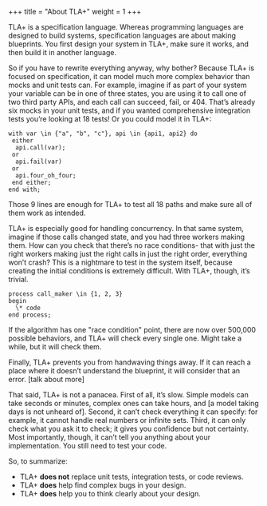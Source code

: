 +++
title = "About TLA+"
weight = 1
+++

TLA+ is a specification language. Whereas programming languages are designed to build systems, specification languages are about making blueprints. You first design your system in TLA+, make sure it works, and then build it in another language.

So if you have to rewrite everything anyway, why bother? Because TLA+ is focused on specification, it can model much more complex behavior than mocks and unit tests can. For example, imagine if as part of your system your variable can be in one of three states, you are using it to call one of two third party APIs, and each call can succeed, fail, or 404. That’s already six mocks in your unit tests, and if you wanted comprehensive integration tests you’re looking at 18 tests! Or you could model it in TLA+:

```
with var \in {"a", "b", "c"}, api \in {api1, api2} do
 either 
  api.call(var); 
 or 
  api.fail(var)
 or 
  api.four_oh_four;
 end either;
end with;
```

Those 9 lines are enough for TLA+ to test all 18 paths and make sure all of them work as intended.

TLA+ is especially good for handling concurrency. In that same system, imagine if those calls changed state, and you had three workers making them. How can you check that there’s no race conditions- that with just the right workers making just the right calls in just the right order, everything won’t crash? This is a nightmare to test in the system itself, because creating the initial conditions is extremely difficult. With TLA+, though, it’s trivial.

```
process call_maker \in {1, 2, 3}
begin
  \* code
end process;
```

If the algorithm has one "race condition" point, there are now over 500,000 possible behaviors, and TLA+ will check every single one. Might take a while, but it will check them.

Finally, TLA+ prevents you from handwaving things away. If it can reach a place where it doesn’t understand the blueprint, it will consider that an error. [talk about more]

That said, TLA+ is not a panacea. First of all, it’s slow. Simple models can take seconds or minutes, complex ones can take hours, and [a model taking days is not unheard of]. Second, it can’t check everything it can specify: for example, it cannot handle real numbers or infinite sets. Third, it can only check what you ask it to check; it gives you confidence but not certainty. Most importantly, though, it can’t tell you anything about your implementation. You still need to test your code.

So, to summarize:

* TLA+ __does not__ replace unit tests, integration tests, or code reviews.
* TLA+ __does__ help find complex bugs in your design.
* TLA+ __does__ help you to think clearly about your design.
